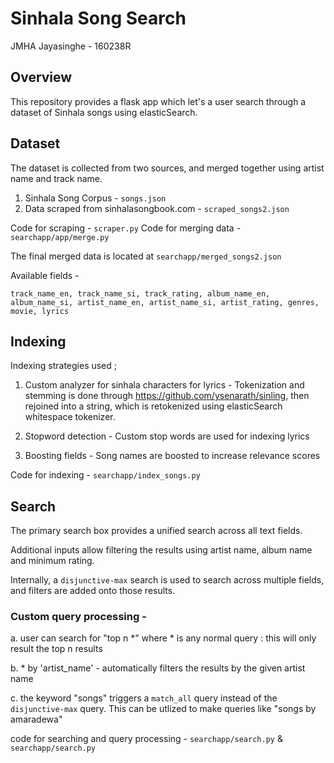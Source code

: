 # Sinhala Song Search
JMHA Jayasinghe - 160238R


## Overview

This repository provides a flask app which let's a user search through a dataset of Sinhala songs using elasticSearch.

## Dataset

The dataset is collected from two sources, and merged together using artist name and track name.
1. Sinhala Song Corpus - `songs.json`
2. Data scraped from sinhalasongbook.com - `scraped_songs2.json`

Code for scraping - `scraper.py`
Code for merging data - `searchapp/app/merge.py`

The final merged data is located at `searchapp/merged_songs2.json`

Available fields -

```track_name_en, track_name_si, track_rating, album_name_en, album_name_si, artist_name_en, artist_name_si, artist_rating, genres, movie, lyrics```


## Indexing

Indexing strategies used ;

1. Custom analyzer for sinhala characters for lyrics - Tokenization and stemming is done through https://github.com/ysenarath/sinling, then rejoined into a string, which is retokenized using elasticSearch whitespace tokenizer.

2. Stopword detection - Custom stop words are used for indexing lyrics

3. Boosting fields - Song names are boosted to increase relevance scores

Code for indexing - `searchapp/index_songs.py`

## Search

The primary search box provides a unified search across all text fields. 

Additional inputs allow filtering the results using artist name, album name and minimum rating.

Internally, a `disjunctive-max` search is used to search across multiple fields, and filters are added onto those results.

### Custom query processing - 

a. user can search for "top n *" where * is any normal query : this will only result the top n results

b. * by 'artist_name' - automatically filters the results by the given artist name

c. the keyword "songs" triggers a `match_all` query instead of the `disjunctive-max` query. This can be utlized to make queries like "songs by amaradewa" 

code for searching and query processing - `searchapp/search.py` & `searchapp/search.py`
